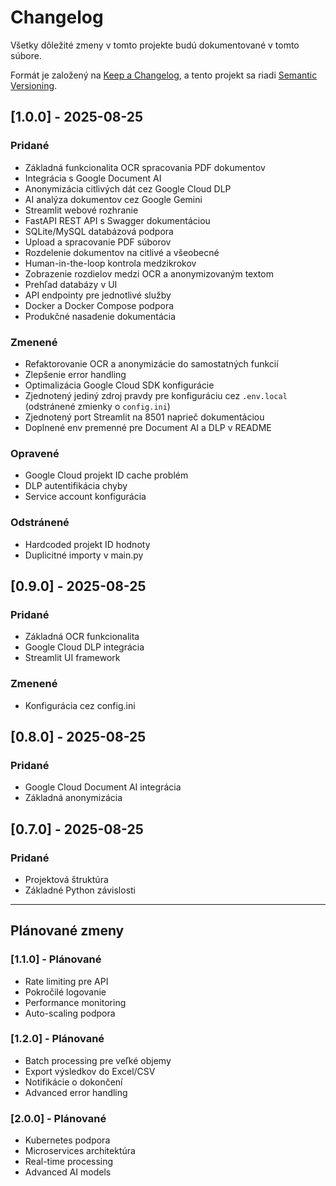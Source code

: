 # Changelog

Všetky dôležité zmeny v tomto projekte budú dokumentované v tomto súbore.

Formát je založený na [Keep a Changelog](https://keepachangelog.com/en/1.0.0/),
a tento projekt sa riadi [Semantic Versioning](https://semver.org/spec/v2.0.0.html).

## [1.0.0] - 2025-08-25

### Pridané
- Základná funkcionalita OCR spracovania PDF dokumentov
- Integrácia s Google Document AI
- Anonymizácia citlivých dát cez Google Cloud DLP
- AI analýza dokumentov cez Google Gemini
- Streamlit webové rozhranie
- FastAPI REST API s Swagger dokumentáciou
- SQLite/MySQL databázová podpora
- Upload a spracovanie PDF súborov
- Rozdelenie dokumentov na citlivé a všeobecné
- Human-in-the-loop kontrola medzikrokov
- Zobrazenie rozdielov medzi OCR a anonymizovaným textom
- Prehľad databázy v UI
- API endpointy pre jednotlivé služby
- Docker a Docker Compose podpora
- Produkčné nasadenie dokumentácia

### Zmenené
- Refaktorovanie OCR a anonymizácie do samostatných funkcií
- Zlepšenie error handling
- Optimalizácia Google Cloud SDK konfigurácie
- Zjednotený jediný zdroj pravdy pre konfiguráciu cez `.env.local` (odstránené zmienky o `config.ini`)
- Zjednotený port Streamlit na 8501 naprieč dokumentáciou
- Doplnené env premenné pre Document AI a DLP v README

### Opravené
- Google Cloud projekt ID cache problém
- DLP autentifikácia chyby
- Service account konfigurácia

### Odstránené
- Hardcoded projekt ID hodnoty
- Duplicitné importy v main.py

## [0.9.0] - 2025-08-25

### Pridané
- Základná OCR funkcionalita
- Google Cloud DLP integrácia
- Streamlit UI framework

### Zmenené
- Konfigurácia cez config.ini

## [0.8.0] - 2025-08-25

### Pridané
- Google Cloud Document AI integrácia
- Základná anonymizácia

## [0.7.0] - 2025-08-25

### Pridané
- Projektová štruktúra
- Základné Python závislosti

---

## Plánované zmeny

### [1.1.0] - Plánované
- Rate limiting pre API
- Pokročilé logovanie
- Performance monitoring
- Auto-scaling podpora

### [1.2.0] - Plánované
- Batch processing pre veľké objemy
- Export výsledkov do Excel/CSV
- Notifikácie o dokončení
- Advanced error handling

### [2.0.0] - Plánované
- Kubernetes podpora
- Microservices architektúra
- Real-time processing
- Advanced AI models
